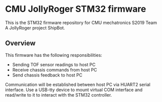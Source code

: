 # CMU JollyRoger STM32 firmware
This is the STM32 firmware repository for CMU mechatronics S2019 Team A JollyRoger project
ShipBot.

## Overview

This firmware has the following responsibilities:
- Sending TOF sensor readings to host PC
- Receive chassis commands from host PC
- Send chassis feedback to host PC

Communication will be established between host PC via HUART2 serial interface. Use a
USB-tty device to mount virtual COM interface and read/write to it to interact with
the STM32 controller.
